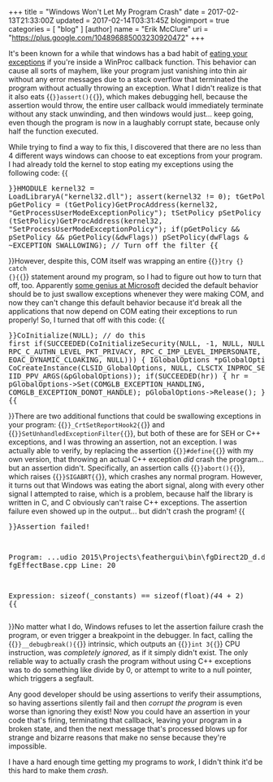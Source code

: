 +++
title = "Windows Won't Let My Program Crash"
date = 2017-02-13T21:33:00Z
updated = 2017-02-14T03:31:45Z
blogimport = true 
categories = [ "blog" ]
[author]
	name = "Erik McClure"
	uri = "https://plus.google.com/104896885003230920472"
+++

It's been known for a while that windows has a bad habit of [eating your exceptions](http://blog.paulbetts.org/index.php/2010/07/20/the-case-of-the-disappearing-onload-exception-user-mode-callback-exceptions-in-x64/) if you're inside a WinProc callback function. This behavior can cause all sorts of mayhem, like your program just vanishing into thin air without any error messages due to a stack overflow that terminated the program without actually throwing an exception. What I didn't realize is that it also eats {{<code>}}assert(){{</code>}}, which makes debugging hell, because the assertion would throw, the entire user callback would immediately terminate without any stack unwinding, and then windows would just... keep going, even though the program is now in a laughably corrupt state, because only half the function executed.

While trying to find a way to fix this, I discovered that there are no less than 4 different ways windows can choose to eat exceptions from your program. I had already told the kernel to stop eating my exceptions using the following code:
{{<pre>}}HMODULE kernel32 = LoadLibraryA("kernel32.dll");
  assert(kernel32 != 0);
  tGetPolicy pGetPolicy = (tGetPolicy)GetProcAddress(kernel32, "GetProcessUserModeExceptionPolicy");
  tSetPolicy pSetPolicy = (tSetPolicy)GetProcAddress(kernel32, "SetProcessUserModeExceptionPolicy");
  if(pGetPolicy && pSetPolicy && pGetPolicy(&dwFlags))
    pSetPolicy(dwFlags & ~EXCEPTION_SWALLOWING); // Turn off the filter 
{{</pre>}}However, despite this, COM itself was wrapping an entire {{<code>}}try {} catch {}{{</code>}} statement around my program, so I had to figure out how to turn that off, too. Apparently [some genius at Microsoft](https://blogs.msdn.microsoft.com/oldnewthing/20110120-00/?p=11713/) decided the default behavior should be to just swallow exceptions whenever they were making COM, and now they can't change this default behavior because it'd break all the applications that now depend on COM eating their exceptions to run properly! So, I turned that off with this code:
{{<pre>}}CoInitialize(NULL); // do this first
if(SUCCEEDED(CoInitializeSecurity(NULL, -1, NULL, NULL, RPC_C_AUTHN_LEVEL_PKT_PRIVACY,
  RPC_C_IMP_LEVEL_IMPERSONATE, NULL, EOAC_DYNAMIC_CLOAKING, NULL)))
{
  IGlobalOptions *pGlobalOptions;
  hr = CoCreateInstance(CLSID_GlobalOptions, NULL, CLSCTX_INPROC_SERVER, IID_PPV_ARGS(&pGlobalOptions));
  if(SUCCEEDED(hr))
  {
    hr = pGlobalOptions->Set(COMGLB_EXCEPTION_HANDLING, COMGLB_EXCEPTION_DONOT_HANDLE);
    pGlobalOptions->Release();
  }
}
{{</pre>}}There are two additional functions that could be swallowing exceptions in your program: {{<code>}}_CrtSetReportHook2{{</code>}} and {{<code>}}SetUnhandledExceptionFilter{{</code>}}, but both of these are for SEH or C++ exceptions, and I was throwing an assertion, not an exception. I was actually able to verify, by replacing the assertion {{<code>}}#define{{</code>}} with my own version, that throwing an actual C++ exception *did* crash the program... but an assertion didn't. Specifically, an assertion calls {{<code>}}abort(){{</code>}}, which raises {{<code>}}SIGABRT{{</code>}}, which crashes any normal program. However, it turns out that Windows was eating the abort signal, along with every other signal I attempted to raise, which is a problem, because half the library is written in C, and C obviously can't raise C++ exceptions. The assertion failure even showed up in the output... but didn't crash the program!
{{<pre>}}Assertion failed!

Program: ...udio 2015\Projects\feathergui\bin\fgDirect2D_d.dll
File: fgEffectBase.cpp
Line: 20

Expression: sizeof(_constants) == sizeof(float)*(4*4 + 2)
{{</pre>}}No matter what I do, Windows refuses to let the assertion failure crash the program, or even trigger a breakpoint in the debugger. In fact, calling the {{<code>}}__debugbreak(){{</code>}} intrinsic, which outputs an {{<code>}}int 3{{</code>}} CPU instruction, was *completely ignored*, as if it simply didn't exist. The only reliable way to actually crash the program without using C++ exceptions was to do something like divide by 0, or attempt to write to a null pointer, which triggers a segfault.

Any good developer should be using assertions to verify their assumptions, so having assertions silently fail and then *corrupt the program* is even worse than ignoring they exist! Now you could have an assertion in your code that's firing, terminating that callback, leaving your program in a broken state, and then the next message that's processed blows up for strange and bizarre reasons that make no sense because they're impossible.

I have a hard enough time getting my programs to *work*, I didn't think it'd be this hard to make them *crash*.
